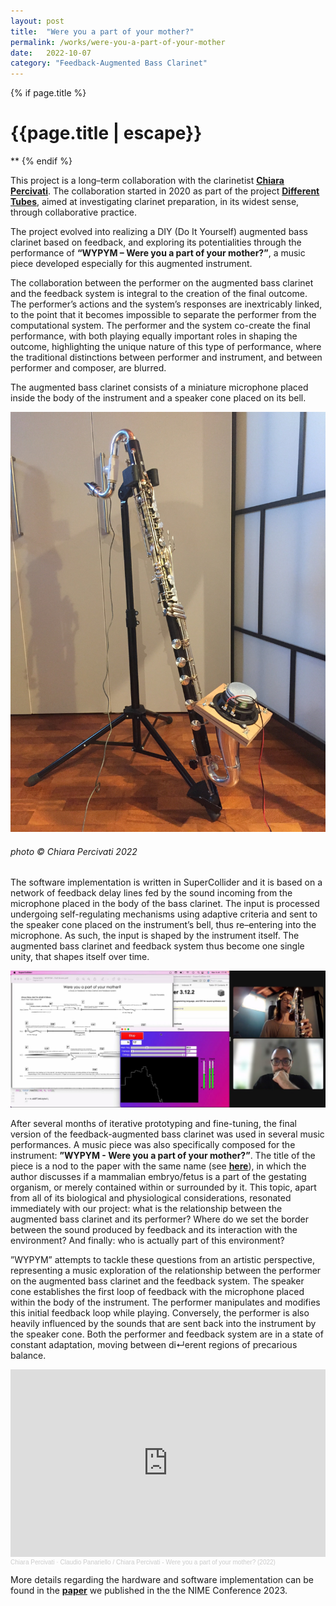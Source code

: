 ```yaml
---
layout: post
title:  "Were you a part of your mother?"
permalink: /works/were-you-a-part-of-your-mother
date:   2022-10-07
category: "Feedback-Augmented Bass Clarinet"
---
```

{% if page.title %}
<h1>{{page.title | escape}}</h1>
**
{% endif %}

This project is a long–term collaboration with the clarinetist <ins>[**Chiara Percivati**][percivati]</ins>. The collaboration started in 2020 as part of the project <ins>[**Different Tubes**][tubes]</ins>, aimed at investigating clarinet preparation, in its widest sense, through collaborative practice. 

The project evolved into realizing a DIY (Do It Yourself) augmented bass clarinet based on feedback, and exploring its potentialities through the performance of **“WYPYM – Were you a part of your mother?”**, a music piece developed especially for this augmented instrument.

The collaboration between the performer on the augmented bass clarinet and the feedback system is integral to the creation of the final outcome. The performer’s actions and the system’s responses are inextricably linked, to the point that it becomes impossible to separate the performer from the computational system. The performer and the system co-create the final performance, with both playing equally important roles in shaping the outcome, highlighting the unique nature of this type of performance, where the traditional distinctions between performer and instrument, and between performer and composer, are blurred.

[percivati]: https://www.chiarapercivati.net/
[tubes]: https://www.chiarapercivati.net/different-tubes/


The augmented bass clarinet consists of a miniature microphone placed inside the body of the instrument and a speaker cone placed on its bell.

<img src='/assets/augBassClar.JPG' width='600'>
<h6>photo © Chiara Percivati 2022</h6>


The software implementation is written in SuperCollider and it is based on a network of feedback delay lines fed by the sound incoming from the microphone placed in the body of the bass clarinet. The input is processed undergoing self-regulating mechanisms using adaptive criteria and sent to the speaker cone placed on the instrument’s bell, thus re–entering into the microphone. As such, the input is shaped by the instrument itself. The augmented bass clarinet and feedback system thus become one single unity, that shapes itself over time.
 
<img src='/assets/wypym.jpg' width='600'>


After several months of iterative prototyping and fine-tuning, the final version of the feedback-augmented bass clarinet was used in several music performances. A music piece was also specifically composed for the instrument: **”WYPYM - Were you a part of your mother?”**. The title of the piece is a nod to the paper with the same name (see <ins>[**here**][paper]</ins>), in which the author discusses if a mammalian embryo/fetus is a part of the gestating organism, or merely contained within or surrounded by it. This topic, apart from all of its biological and physiological considerations, resonated immediately with our project: what is the relationship between the augmented bass clarinet and its performer? Where do we set the border between the sound produced by feedback and its interaction with the environment? And finally: who is actually part of this environment?

”WYPYM” attempts to tackle these questions from an artistic perspective, representing a music exploration of the relationship between the performer on the augmented bass clarinet and the feedback system. The speaker cone establishes the first loop of feedback with the microphone placed within the body of the instrument. The performer manipulates and modifies this initial feedback loop while playing. Conversely, the performer is also heavily influenced by the sounds that are sent back into the instrument by the speaker cone. Both the performer and feedback system are in a state of constant adaptation, moving between di↵erent regions of precarious balance.


<iframe width="100%" height="300" scrolling="no" frameborder="no" allow="autoplay" src="https://w.soundcloud.com/player/?url=https%3A//api.soundcloud.com/tracks/1502846593&color=%23ff5500&auto_play=false&hide_related=false&show_comments=true&show_user=true&show_reposts=false&show_teaser=true&visual=true"></iframe><div style="font-size: 10px; color: #cccccc;line-break: anywhere;word-break: normal;overflow: hidden;white-space: nowrap;text-overflow: ellipsis; font-family: Interstate,Lucida Grande,Lucida Sans Unicode,Lucida Sans,Garuda,Verdana,Tahoma,sans-serif;font-weight: 100;"><a href="https://soundcloud.com/chiara-percivati" title="Chiara Percivati" target="_blank" style="color: #cccccc; text-decoration: none;">Chiara Percivati</a> · <a href="https://soundcloud.com/chiara-percivati/were-you-a-part-of-your-mother" title="Claudio Panariello / Chiara Percivati - Were you a part of your mother? (2022)" target="_blank" style="color: #cccccc; text-decoration: none;">Claudio Panariello / Chiara Percivati - Were you a part of your mother? (2022)</a></div>



More details regarding the hardware and software implementation can be found in the <ins>[**paper**][nime_paper]</ins> we published in the the NIME Conference 2023.


[paper]: https://academic.oup.com/mind/article-abstract/128/511/609/5530887?redirectedFrom=fulltext&login=false
[nime_paper]: https://kth.diva-portal.org/smash/record.jsf?pid=diva2%3A1757768&dswid=9438

